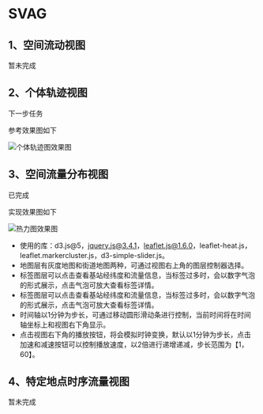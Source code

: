 # SVAG

## 1、空间流动视图

暂未完成

## 2、个体轨迹视图

下一步任务

参考效果图如下

![个体轨迹图效果图](./img/个体轨迹图效果图.gif)

## 3、空间流量分布视图

已完成

实现效果图如下

![热力图效果图](./img/热力图效果图.gif)

- 使用的库：d3.js@5，jquery.js@3.4.1，leaflet.js@1.6.0，leaflet-heat.js，leaflet.markercluster.js，d3-simple-slider.js。
- 地图层有灰度地图和街道地图两种，可通过视图右上角的图层控制器选择。
- 标签图层可以点击查看基站经纬度和流量信息，当标签过多时，会以数字气泡的形式展示，点击气泡可放大查看标签详情。
- 标签图层可以点击查看基站经纬度和流量信息，当标签过多时，会以数字气泡的形式展示，点击气泡可放大查看标签详情。
- 时间轴以1分钟为步长，可通过移动圆形滑动条进行控制，当前时间将在时间轴坐标上和视图右下角显示。
- 点击视图右下角的播放按钮，将会模拟时钟变换，默认以1分钟为步长，点击加速和减速按钮可以控制播放速度，以2倍进行递增递减，步长范围为【1，60】。

## 4、特定地点时序流量视图

暂未完成